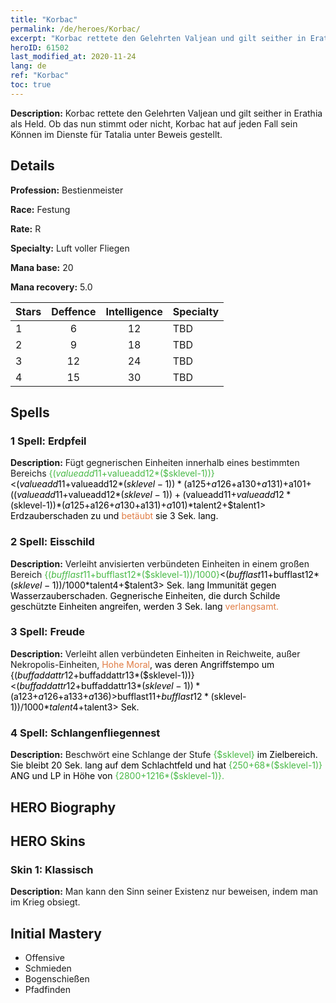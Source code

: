 ```yaml
---
title: "Korbac"
permalink: /de/heroes/Korbac/
excerpt: "Korbac rettete den Gelehrten Valjean und gilt seither in Erathia als Held. Ob das nun stimmt oder nicht, Korbac hat auf jeden Fall sein Können im Dienste für Tatalia unter Beweis gestellt."
heroID: 61502
last_modified_at: 2020-11-24
lang: de
ref: "Korbac"
toc: true
---
```

 **Description:** Korbac rettete den Gelehrten Valjean und gilt seither in Erathia als Held. Ob das nun stimmt oder nicht, Korbac hat auf jeden Fall sein Können im Dienste für Tatalia unter Beweis gestellt.
## Details
 **Profession:** Bestienmeister

 **Race:** Festung

 **Rate:** R

 **Specialty:** Luft voller Fliegen

 **Mana base:** 20

 **Mana recovery:** 5.0


  | Stars   |    Deffence    |  Intelligence  |      Specialty     |
  |---------|:---------------:|:---------------:|--------------------|
  |    1    | 6 | 12 | TBD |
  |    2    | 9 | 18 | TBD |
  |    3    | 12 | 24 | TBD |
  |    4    | 15 | 30 | TBD |

## Spells
### 1 Spell: Erdpfeil
 **Description:** Fügt gegnerischen Einheiten innerhalb eines bestimmten Bereichs <span style="color: #48b946">{($valueadd11+$valueadd12*($sklevel-1))}<span style="color: black"><($valueadd11+$valueadd12*($sklevel-1))*($a125+$a126+$a130+$a131)+$a101+(($valueadd11+$valueadd12*($sklevel-1))+($valueadd11+$valueadd12*($sklevel-1))*($a125+$a126+$a130+$a131)+$a101)*$talent2+$talent1> Erdzauberschaden zu und <span style="color: #e07c44">betäubt<span style="color: black"> sie 3 Sek. lang.

### 2 Spell: Eisschild
 **Description:** Verleiht anvisierten verbündeten Einheiten in einem großen Bereich <span style="color: #48b946">{($bufflast11+$bufflast12*($sklevel-1))/1000}<span style="color: black"><($bufflast11+$bufflast12*($sklevel-1))/1000*$talent4+$talent3> Sek. lang Immunität gegen Wasserzauberschaden. Gegnerische Einheiten, die durch Schilde geschützte Einheiten angreifen, werden 3 Sek. lang <span style="color: #e07c44">verlangsamt.<span style="color: black">

### 3 Spell: Freude
 **Description:** Verleiht allen verbündeten Einheiten in Reichweite, außer Nekropolis-Einheiten, <span style="color: #e07c44">Hohe Moral<span style="color: black">, was deren Angriffstempo um {($buffaddattr12+$buffaddattr13*($sklevel-1))}<($buffaddattr12+$buffaddattr13*($sklevel-1))*($a123+$a126+$a133+$a136)> % erhöht. Dauer: <span style="color: #48b946">{($bufflast11+$bufflast12*($sklevel-1))/1000}<span style="color: black"><($bufflast11+$bufflast12*($sklevel-1))/1000*$talent4+$talent3> Sek.

### 4 Spell: Schlangenfliegennest
 **Description:** Beschwört eine Schlange der Stufe <span style="color: #48b946">{$sklevel}<span style="color: black"> im Zielbereich. Sie bleibt 20 Sek. lang auf dem Schlachtfeld und hat <span style="color: #48b946">{250+68*($sklevel-1)}<span style="color: black"> ANG und LP in Höhe von <span style="color: #48b946">{2800+1216*($sklevel-1)}.<span style="color: black">


## HERO Biography

## HERO Skins
### Skin 1: **Klassisch**

 **Description:** Man kann den Sinn seiner Existenz nur beweisen, indem man im Krieg obsiegt.



## Initial Mastery
   - Offensive
   - Schmieden
   - Bogenschießen
   - Pfadfinden
